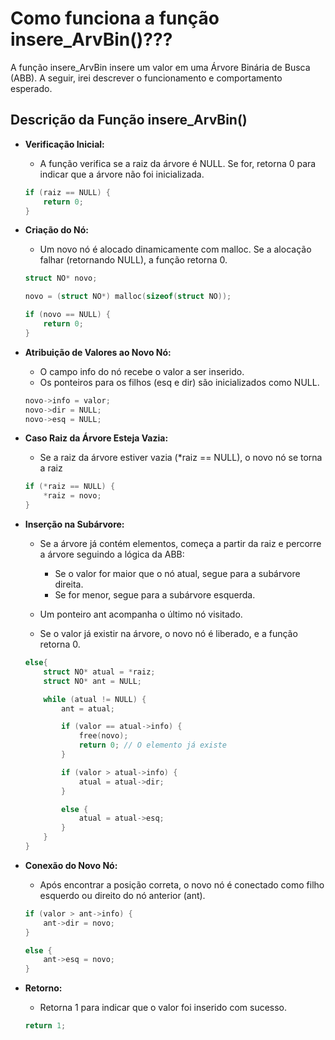 # **Como funciona a função insere_ArvBin()???**

A função insere_ArvBin insere um valor em uma Árvore Binária de Busca (ABB). 
A seguir, irei descrever o funcionamento e comportamento esperado.

## **Descrição da Função insere_ArvBin()**

- **Verificação Inicial:**
    - A função verifica se a raiz da árvore é NULL. Se for, retorna 0 para indicar que a árvore não foi inicializada.

    ```C
    if (raiz == NULL) {
        return 0;
    }
    ```

- **Criação do Nó:**
    - Um novo nó é alocado dinamicamente com malloc. Se a alocação falhar (retornando NULL), a função retorna 0.

    ```C
    struct NO* novo;

    novo = (struct NO*) malloc(sizeof(struct NO));

    if (novo == NULL) {
        return 0;
    }
    ```

- **Atribuição de Valores ao Novo Nó:**
    - O campo info do nó recebe o valor a ser inserido.
    - Os ponteiros para os filhos (esq e dir) são inicializados como NULL.

    ```C
    novo->info = valor;
    novo->dir = NULL;
    novo->esq = NULL;
    ```

- **Caso Raiz da Árvore Esteja Vazia:**
    - Se a raiz da árvore estiver vazia (*raiz == NULL), o novo nó se torna a raiz

    ```C
    if (*raiz == NULL) {
        *raiz = novo;
    }
    ```

- **Inserção na Subárvore:**
    - Se a árvore já contém elementos, começa a partir da raiz e percorre a árvore seguindo a lógica da ABB:
        - Se o valor for maior que o nó atual, segue para a subárvore direita.
        - Se for menor, segue para a subárvore esquerda.

    - Um ponteiro ant acompanha o último nó visitado.
    - Se o valor já existir na árvore, o novo nó é liberado, e a função retorna 0.

    ```C
    else{
        struct NO* atual = *raiz;
        struct NO* ant = NULL;

        while (atual != NULL) {
            ant = atual;

            if (valor == atual->info) {
                free(novo);
                return 0; // O elemento já existe
            }

            if (valor > atual->info) {
                atual = atual->dir;
            }

            else {
                atual = atual->esq;
            }
        }
    }
    ```

- **Conexão do Novo Nó:**
    - Após encontrar a posição correta, o novo nó é conectado como filho esquerdo ou direito do nó anterior (ant).

    ```C
    if (valor > ant->info) {
        ant->dir = novo;
    }
    
    else {
        ant->esq = novo;
    }
    ```

- **Retorno:**
    - Retorna 1 para indicar que o valor foi inserido com sucesso.

    ```C
    return 1;
    ```